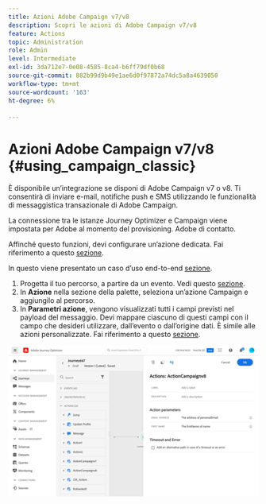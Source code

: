 ```yaml
---
title: Azioni Adobe Campaign v7/v8
description: Scopri le azioni di Adobe Campaign v7/v8
feature: Actions
topic: Administration
role: Admin
level: Intermediate
exl-id: 3da712e7-0e08-4585-8ca4-b6ff79df0b68
source-git-commit: 882b99d9b49e1ae6d0f97872a74dc5a8a4639050
workflow-type: tm+mt
source-wordcount: '163'
ht-degree: 6%

---
```


# Azioni Adobe Campaign v7/v8 {#using_campaign_classic}

È disponibile un’integrazione se disponi di Adobe Campaign v7 o v8. Ti consentirà di inviare e-mail, notifiche push e SMS utilizzando le funzionalità di messaggistica transazionale di Adobe Campaign.

La connessione tra le istanze Journey Optimizer e Campaign viene impostata per Adobe al momento del provisioning. Adobe di contatto.

Affinché questo funzioni, devi configurare un’azione dedicata. Fai riferimento a questo [sezione](../action/acc-action.md).

In questo viene presentato un caso d’uso end-to-end [sezione](../building-journeys/campaign-classic-use-case.md).

1. Progetta il tuo percorso, a partire da un evento. Vedi questo [sezione](../building-journeys/journey.md).
1. In **Azione** nella sezione della palette, seleziona un’azione Campaign e aggiungilo al percorso.
1. In **Parametri azione**, vengono visualizzati tutti i campi previsti nel payload del messaggio. Devi mappare ciascuno di questi campi con il campo che desideri utilizzare, dall’evento o dall’origine dati. È simile alle azioni personalizzate. Fai riferimento a questo [sezione](../building-journeys/using-custom-actions.md).

![](assets/accintegration2.png)
